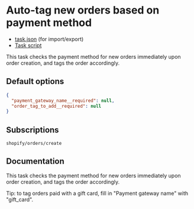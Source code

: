 # Auto-tag new orders based on payment method

* [task.json](../../tasks/auto-tag-new-orders-based-on-payment-method.json) (for import/export)
* [Task script](./script.liquid)

This task checks the payment method for new orders immediately upon order creation, and tags the order accordingly.

## Default options

```json
{
  "payment_gateway_name__required": null,
  "order_tag_to_add__required": null
}
```

## Subscriptions

```liquid
shopify/orders/create
```

## Documentation

This task checks the payment method for new orders immediately upon order creation, and tags the order accordingly.

Tip: to tag orders paid with a gift card, fill in "Payment gateway name" with "gift_card".
